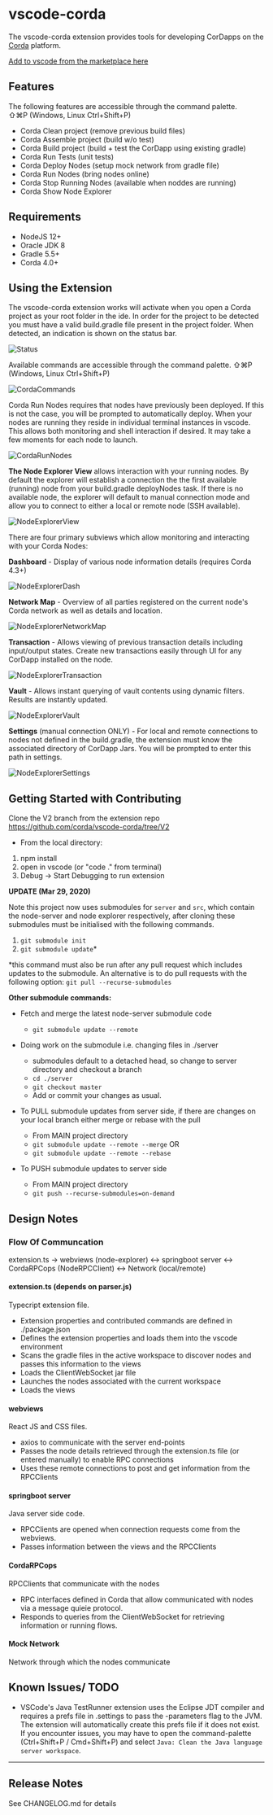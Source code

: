 # vscode-corda 

The vscode-corda extension provides tools for developing CorDapps on the [Corda](https://corda.net) platform.

[Add to vscode from the marketplace here](https://marketplace.visualstudio.com/items?itemName=R3.vscode-corda)

## Features

The following features are accessible through the command palette. <br/> ⇧⌘P (Windows, Linux Ctrl+Shift+P)

- Corda Clean project (remove previous build files)
- Corda Assemble project (build w/o test)
- Corda Build project (build + test the CorDapp using existing gradle)
- Corda Run Tests (unit tests)
- Corda Deploy Nodes (setup mock network from gradle file)
- Corda Run Nodes (bring nodes online)
- Corda Stop Running Nodes (available when noddes are running)
- Corda Show Node Explorer

## Requirements

- NodeJS 12+
- Oracle JDK 8
- Gradle 5.5+
- Corda 4.0+

## Using the Extension

The vscode-corda extension works will activate when you open a Corda project as your root folder in the ide. In order for the project to be detected you must have a valid build.gradle file present in the project folder. When detected, an indication is shown on the status bar.

![Status](https://raw.githubusercontent.com/corda/vscode-corda/master/images/corda-project-status.PNG)

Available commands are accessible through the command palette. ⇧⌘P (Windows, Linux Ctrl+Shift+P)

![CordaCommands](https://raw.githubusercontent.com/corda/vscode-corda/master/images/0.1.0_Corda_commands.png)

Corda Run Nodes requires that nodes have previously been deployed. If this is not the case, you will be prompted to automatically deploy. When your nodes are running they reside in individual terminal instances in vscode. This allows both monitoring and shell interaction if desired. It may take a few moments for each node to launch.

![CordaRunNodes](https://raw.githubusercontent.com/corda/vscode-corda/master/images/0.1.0_Corda_runnodes.png)

**The Node Explorer View** allows interaction with your running nodes. By default the explorer will establish a connection the the first available (running) node from your build.gradle deployNodes task. If there is no available node, the explorer will default to manual connection mode and allow you to connect to either a local or remote node (SSH available).

![NodeExplorerView](https://raw.githubusercontent.com/corda/vscode-corda/master/images/0.1.0_CordaNE_login.png)

There are four primary subviews which allow monitoring and interacting with your Corda Nodes:

**Dashboard** - Display of various node information details (requires Corda 4.3+)

![NodeExplorerDash](https://raw.githubusercontent.com/corda/vscode-corda/master/images/0.1.0_CordaNE_dashboard.png)

**Network Map** - Overview of all parties registered on the current node's Corda network as well as details and location.

![NodeExplorerNetworkMap](https://raw.githubusercontent.com/corda/vscode-corda/master/images/0.1.0_CordaNE_networkmap.png)

**Transaction** - Allows viewing of previous transaction details including input/output states. Create new transactions easily through UI for any CorDapp installed on the node.

![NodeExplorerTransaction](https://raw.githubusercontent.com/corda/vscode-corda/master/images/0.1.0_CordaNE_transaction.png)

**Vault** - Allows instant querying of vault contents using dynamic filters. Results are instantly updated.

![NodeExplorerVault](https://raw.githubusercontent.com/corda/vscode-corda/master/images/0.1.0_CordaNE_vaultexp.png)

**Settings** (manual connection ONLY) - For local and remote connections to nodes not defined in the build.gradle, the extension must know the associated directory of CorDapp Jars. You will be prompted to enter this path in settings.

![NodeExplorerSettings](https://raw.githubusercontent.com/corda/vscode-corda/master/images/0.1.0_CordaNE_settings.png)



## Getting Started with Contributing

Clone the V2 branch from the extension repo https://github.com/corda/vscode-corda/tree/V2
- From the local directory:

1. npm install
2. open in vscode (or "code ." from terminal)
3. Debug -> Start Debugging to run extension

**UPDATE (Mar 29, 2020)**

Note this project now uses submodules for `server` and `src`, which contain the node-server and node explorer respectively, after cloning these submodules must be initialised with the following commands.

1) ``git submodule init``
2) ``git submodule update``* 

*this command must also be run after any pull request which includes updates to the submodule. An alternative is to do pull requests with the following option:
``git pull --recurse-submodules``

**Other submodule commands:**

* Fetch and merge the latest node-server submodule code
  - ``git submodule update --remote``

* Doing work on the submodule i.e. changing files in ./server
  - submodules default to a detached head, so change to server directory and checkout a branch
  - ``cd ./server``
  - ``git checkout master``
  - Add or commit your changes as usual.

* To PULL submodule updates from server side, if there are changes on your local branch either merge or rebase with the pull
  - From MAIN project directory
  - `` git submodule update --remote --merge `` OR
  - ``git submodule update --remote --rebase``

* To PUSH submodule updates to server side
  - From MAIN project directory
  - ``git push --recurse-submodules=on-demand``


## Design Notes

### Flow Of Communcation
extension.ts -> webviews (node-explorer) <-> springboot server <-> CordaRPCops (NodeRPCClient) <-> Network (local/remote)

#### extension.ts (depends on parser.js)
Typecript extension file. <br/>
- Extension properties and contributed commands are defined in ./package.json
- Defines the extension properties and loads them into the vscode environment
- Scans the gradle files in the active workspace to discover nodes and  passes this information to the views 
- Loads the ClientWebSocket jar file
- Launches the nodes associated with the current workspace
- Loads the views

#### webviews
React JS and CSS files. <br/>
- axios to communicate with the server end-points
- Passes the node details retrieved through the extension.ts file (or entered manually) to enable RPC connections
- Uses these remote connections to post and get information from the RPCClients


#### springboot server
Java server side code. <br/>
- RPCClients are opened when connection requests come from the webviews.
- Passes information between the views and the RPCClients

#### CordaRPCops
RPCClients that communicate with the nodes <br />
- RPC interfaces defined in Corda that allow communicated with nodes via a message quieie protocol.
- Responds to queries from the ClientWebSocket for retrieving information or running flows.

#### Mock Network
Network through which the nodes communicate



## Known Issues/ TODO

- VSCode's Java TestRunner extension uses the Eclipse JDT compiler and requires a prefs file in .settings to pass the -parameters flag to the JVM. The extension will automatically create this prefs file if it does not exist. If you encounter issues, you may have to open the command-palette (Ctrl+Shift+P / Cmd+Shift+P) and select `Java: Clean the Java language server workspace`.

---



## Release Notes

See CHANGELOG.md for details
